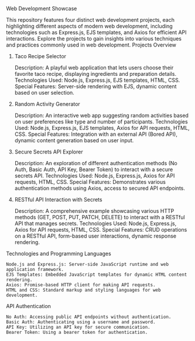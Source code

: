 Web Development Showcase

This repository features four distinct web development projects, each highlighting different aspects of modern web development, including technologies such as Express.js, EJS templates, and Axios for efficient API interactions. Explore the projects to gain insights into various techniques and practices commonly used in web development.
Projects Overview

1. Taco Recipe Selector

    Description: A playful web application that lets users choose their favorite taco recipe, displaying ingredients and preparation details.
    Technologies Used: Node.js, Express.js, EJS templates, HTML, CSS.
    Special Features: Server-side rendering with EJS, dynamic content based on user selection.

2. Random Activity Generator

    Description: An interactive web app suggesting random activities based on user preferences like type and number of participants.
    Technologies Used: Node.js, Express.js, EJS templates, Axios for API requests, HTML, CSS.
    Special Features: Integration with an external API (Bored API), dynamic content generation based on user input.

3. Secure Secrets API Explorer

    Description: An exploration of different authentication methods (No Auth, Basic Auth, API Key, Bearer Token) to interact with a secure secrets API.
    Technologies Used: Node.js, Express.js, Axios for API requests, HTML, CSS.
    Special Features: Demonstrates various authentication methods using Axios, access to secured API endpoints.

4. RESTful API Interaction with Secrets

    Description: A comprehensive example showcasing various HTTP methods (GET, POST, PUT, PATCH, DELETE) to interact with a RESTful API that manages secrets.
    Technologies Used: Node.js, Express.js, Axios for API requests, HTML, CSS.
    Special Features: CRUD operations on a RESTful API, form-based user interactions, dynamic response rendering.

Technologies and Programming Languages

    Node.js and Express.js: Server-side JavaScript runtime and web application framework.
    EJS Templates: Embedded JavaScript templates for dynamic HTML content rendering.
    Axios: Promise-based HTTP client for making API requests.
    HTML and CSS: Standard markup and styling languages for web development.

API Authentication

    No Auth: Accessing public API endpoints without authentication.
    Basic Auth: Authenticating using a username and password.
    API Key: Utilizing an API key for secure communication.
    Bearer Token: Using a bearer token for authentication.
